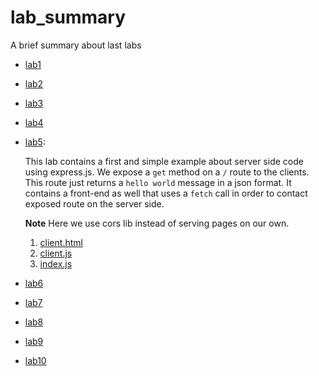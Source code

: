 # lab_summary
A brief summary about last labs

* [lab1](https://github.com/kinderp/lab1)

* [lab2](https://github.com/kinderp/lab2)

* [lab3](https://github.com/kinderp/lab3)

* [lab4](https://github.com/kinderp/lab4)

* [lab5](https://github.com/kinderp/lab5):
  
  This lab contains a first and simple example about server side code using express.js. We expose a `get` method on a `/` route to the clients. This route just returns a `hello world` message in a json format. It contains a front-end as well that uses a `fetch` call in order to contact exposed route on the server side.
  
  **Note** Here we use cors lib instead of serving pages on our own.
    1. [client.html](https://github.com/kinderp/lab5/blob/master/client.html)
    2. [client.js](https://github.com/kinderp/lab5/blob/master/client.js)
    3. [index.js](https://github.com/kinderp/lab5/blob/master/index.js) 

* [lab6](https://github.com/kinderp/lab6)

* [lab7](https://github.com/kinderp/lab7)

* [lab8](https://github.com/kinderp/lab8)

* [lab9](https://github.com/kinderp/lab9)

* [lab10](https://github.com/kinderp/lab10)
